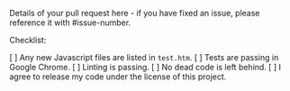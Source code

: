 Details of your pull request here - if you have fixed an issue, please reference
it with #issue-number.


Checklist:

[ ] Any new Javascript files are listed in `test.htm`.
[ ] Tests are passing in Google Chrome.
[ ] Linting is passing.
[ ] No dead code is left behind.
[ ] I agree to release my code under the license of this project.
